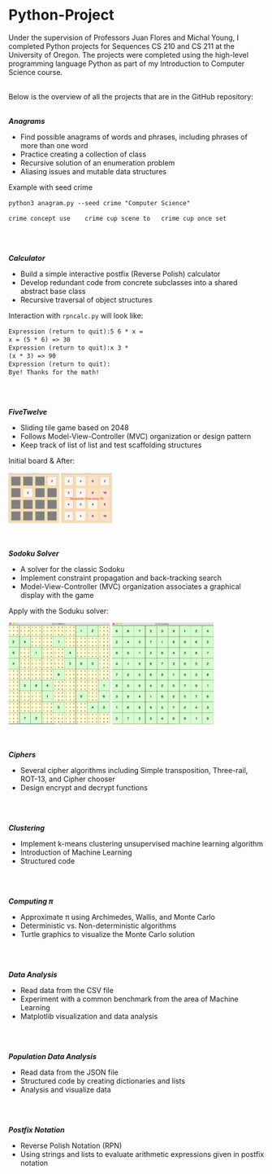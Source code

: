 # Python-Project

Under the supervision of Professors Juan Flores and Michal Young, I completed Python projects for Sequences CS 210 and CS 211 at the University of Oregon. The projects were completed using the high-level programming language Python as part of my Introduction to Computer Science course.
<br>
<br>

Below is the overview of all the projects that are in the GitHub repository: 
<br>
<br>

***Anagrams***
  * Find possible anagrams of words and phrases, including phrases of more than one word
  * Practice creating a collection of class
  * Recursive solution of an enumeration problem
  * Aliasing issues and mutable data structures

Example with seed crime
```shell
python3 anagram.py --seed crime "Computer Science"
```
```text
crime concept use    crime cup scene to   crime cup once set
```
<br>
<br>


***Calculator***
  * Build a simple interactive postfix (Reverse Polish) calculator
  * Develop redundant code from concrete subclasses into a shared abstract base class
  * Recursive traversal of object structures

Interaction with ```rpncalc.py``` will look like: 
```
Expression (return to quit):5 6 * x =
x = (5 * 6) => 30
Expression (return to quit):x 3 *
(x * 3) => 90
Expression (return to quit):
Bye! Thanks for the math!
```
<br>
<br>


***FiveTwelve***
  * Sliding tile game based on 2048
  * Follows Model-View-Controller (MVC) organization or design pattern
  * Keep track of list of list and test scaffolding structures

Initial board & After:
<div class="image-row">
  <img src="z_img/initial.png" width="100" height="100" >
  <img src="z_img/Game-with-score.png" width="100" height="100" >
</div>
<br>
<br>


***Sodoku Solver***
  * A solver for the classic Sodoku
  * Implement constraint propagation and back-tracking search
  * Model-View-Controller (MVC) organization associates a graphical display with the game

Apply with the Soduku solver:
<div class="image-row">
  <img src="z_img/hs-before.png" width="200" height="200" >
  <img src="z_img/hs-after.png" width="200" height="200" >
</div>
<br>
<br>


***Ciphers***
  * Several cipher algorithms including Simple transposition, Three-rail, ROT-13, and Cipher chooser
  * Design encrypt and decrypt functions
<br>
<br>


***Clustering***
  * Implement k-means clustering unsupervised machine learning algorithm
  * Introduction of Machine Learning
  * Structured code
<br>
<br>


***Computing &#960;***
  * Approximate &#960; using Archimedes, Wallis, and Monte Carlo
  * Deterministic vs. Non-deterministic algorithms
  * Turtle graphics to visualize the Monte Carlo solution
<br>
<br>


***Data Analysis***
  * Read data from the CSV file
  * Experiment with a common benchmark from the area of Machine Learning
  * Matplotlib visualization and data analysis
<br>
<br>


***Population Data Analysis***
  * Read data from the JSON file
  * Structured code by creating dictionaries and lists
  * Analysis and visualize data
<br>
<br>


***Postfix Notation***
  * Reverse Polish Notation (RPN)
  * Using strings and lists to evaluate arithmetic expressions given in postfix notation
